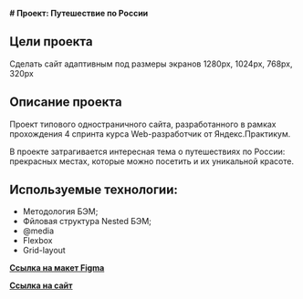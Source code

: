 **# Проект: Путешествие по России**
## Цели проекта
Сделать сайт адаптивным под размеры экранов 1280px, 1024px, 768px, 320px
## Описание проекта
Проект типового одностраничного сайта, разработанного в рамках прохождения 4 спринта курса Web-разработчик от Яндекс.Практикум.

В проекте затрагивается интересная тема о путешествиях по России: прекрасных местах, которые можно посетить и их уникальной красоте.


## Используемые технологии:
- Методология БЭМ;
- Фйловая структура Nested БЭМ;
- @media
- Flexbox
- Grid-layout

[**Ссылка на макет Figma**](https://www.figma.com/file/5S2WSbEFL6awjVWJ0NWL8Q/Sprint-3_-Russia-_-desktop-mobile?node-id=28503%3A0)


[**Ссылка на сайт**](https://anniefarafonova.github.io/russian-travel/)

